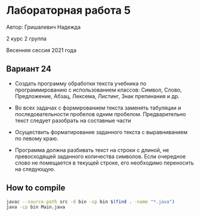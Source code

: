# Лабораторная работа 5

Автор: Гришалевич Надежда

2 курс 2 группа

Весенняя сессия 2021 года

## Вариант 24

- Создать программу обработки текста учебника по программированию с использованием классов: Символ, Слово, Предложение, Абзац, Лексема, Листинг, Знак препинания и др.

- Во всех задачах с формированием текста заменять табуляции и последовательности пробелов одним пробелом. Предварительно текст следует разобрать на составные части

- Осуществить форматирование заданного текста с выравниванием по левому краю.

- Программа должна разбивать текст на строки с длиной, не превосходящей заданного количества символов. Если очередное слово не помещается в текущей строке, его необходимо переносить на следующую.

## How to compile

```bash
javac --source-path src -d bin -cp bin $(find . -name "*.java")
java -cp bin Main.java
```
